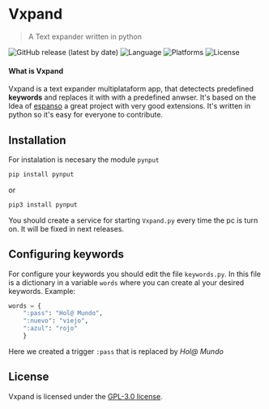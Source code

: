 # Vxpand
> A Text expander written in python

![GitHub release (latest by date)](https://img.shields.io/github/release-date/viera97/Vxpand)
![Language](https://img.shields.io/badge/language-python-green)
![Platforms](https://img.shields.io/badge/platforms-Windows%20and%20Linux-blue)
![License](https://img.shields.io/github/license/viera97/Vxpand)

#### What is Vxpand

Vxpand is a text expander multiplataform app, that detectects predefined **keywords** 
and replaces it with with a predefined anwser. It's based on the Idea of [espanso](https://github.com/espanso/espanso) a great project with very good extensions. It's written in python so it's easy for everyone to contribute.

## Installation

For instalation is necesary the module `pynput`

```python
pip install pynput
```

or

```python
pip3 install pynput
```

You should create a service for starting `Vxpand.py` every time the pc is turn on.
It will be fixed in next releases.

## Configuring keywords

For configure your keywords you should edit the file `keywords.py`. In this file is a dictionary in a variable
`words` where you can create al your desired keywords. Example:

```python
words = {
    ":pass": "Hol@ Mundo",
    ":nuevo": "viejo",
    ":azul": "rojo"
    }
```
Here we created a trigger `:pass` that is replaced by *Hol@ Mundo*
## License

Vxpand is licensed under the [GPL-3.0 license](/LICENSE).